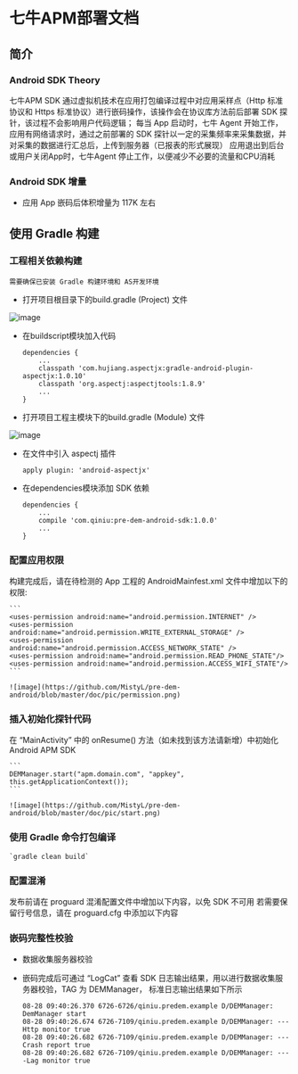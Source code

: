 # 七牛APM部署文档
## 简介
### Android SDK Theory
七牛APM SDK 通过虚拟机技术在应用打包编译过程中对应用采样点（Http 标准协议和 Https 标准协议）进行嵌码操作，该操作会在协议库方法前后部署 SDK 探针，该过程不会影响用户代码逻辑；
每当 App 启动时，七牛 Agent 开始工作，应用有网络请求时，通过之前部署的 SDK 探针以一定的采集频率来采集数据，并对采集的数据进行汇总后，上传到服务器（已报表的形式展现）
应用退出到后台或用户关闭App时，七牛Agent 停止工作，以便减少不必要的流量和CPU消耗
### Android SDK 增量
- 应用 App 嵌码后体积增量为 117K 左右

## 使用 Gradle 构建
### 工程相关依赖构建
 ` 需要确保已安装 Gradle 构建环境和 AS开发环境 `

 - 打开项目根目录下的build.gradle (Project) 文件

![image](https://github.com/MistyL/pre-dem-android/blob/master/doc/pic/project_gradle.png)

 - 在buildscript模块加入代码

 	```
 	dependencies {
        ...
        classpath 'com.hujiang.aspectjx:gradle-android-plugin-aspectjx:1.0.10'
        classpath 'org.aspectj:aspectjtools:1.8.9'
        ...
    }
 	```

 - 打开项目工程主模块下的build.gradle (Module) 文件

![image](https://github.com/MistyL/pre-dem-android/blob/master/doc/pic/module_gradle.png)

 - 在文件中引入 aspectj 插件

	```
	apply plugin: 'android-aspectjx'
	```
- 在dependencies模块添加 SDK 依赖

	```
	dependencies {
    	...
    	compile 'com.qiniu:pre-dem-android-sdk:1.0.0'
    	...
   }
    ```

### 配置应用权限
构建完成后，请在待检测的 App 工程的 AndroidMainfest.xml 文件中增加以下的权限:

    ```
    <uses-permission android:name="android.permission.INTERNET" />
    <uses-permission android:name="android.permission.WRITE_EXTERNAL_STORAGE" />
    <uses-permission android:name="android.permission.ACCESS_NETWORK_STATE" />
    <uses-permission android:name="android.permission.READ_PHONE_STATE"/>
    <uses-permission android:name="android.permission.ACCESS_WIFI_STATE"/>
    ```

    ![image](https://github.com/MistyL/pre-dem-android/blob/master/doc/pic/permission.png)

### 插入初始化探针代码
在 “MainActivity” 中的 onResume() 方法（如未找到该方法请新增）中初始化 Android APM SDK

    ```
    DEMManager.start("apm.domain.com", "appkey", this.getApplicationContext());
    ```

    ![image](https://github.com/MistyL/pre-dem-android/blob/master/doc/pic/start.png)


### 使用 Gradle 命令打包编译
    `gradle clean build`

### 配置混淆
发布前请在 proguard 混淆配置文件中增加以下内容，以免 SDK 不可用
若需要保留行号信息，请在 proguard.cfg 中添加以下内容

### 嵌码完整性校验
- 数据收集服务器校验
- 嵌码完成后可通过 “LogCat” 查看 SDK 日志输出结果，用以进行数据收集服务器校验，TAG 为 DEMManager， 标准日志输出结果如下所示

    ```
    08-28 09:40:26.370 6726-6726/qiniu.predem.example D/DEMManager: DemManager start
    08-28 09:40:26.674 6726-7109/qiniu.predem.example D/DEMManager: ---Http monitor true
    08-28 09:40:26.682 6726-7109/qiniu.predem.example D/DEMManager: ---Crash report true
    08-28 09:40:26.682 6726-7109/qiniu.predem.example D/DEMManager: ----Lag monitor true
    ```